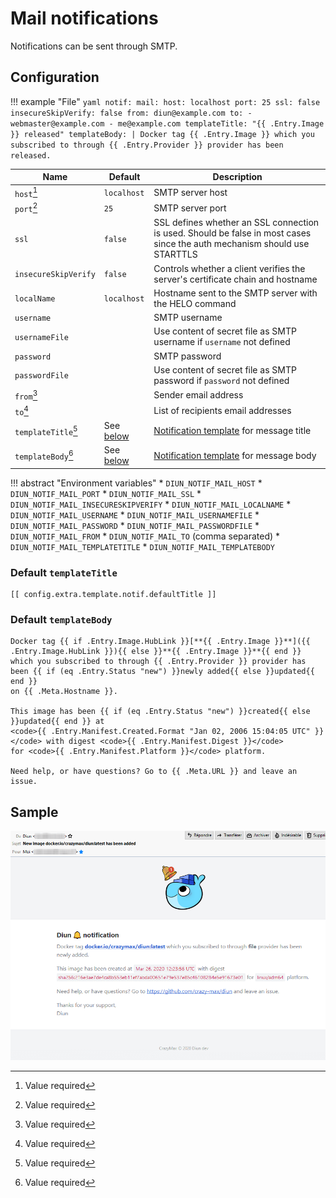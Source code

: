 # Mail notifications

Notifications can be sent through SMTP.

## Configuration

!!! example "File"
    ```yaml
    notif:
      mail:
        host: localhost
        port: 25
        ssl: false
        insecureSkipVerify: false
        from: diun@example.com
        to:
          - webmaster@example.com
          - me@example.com
        templateTitle: "{{ .Entry.Image }} released"
        templateBody: |
          Docker tag {{ .Entry.Image }} which you subscribed to through {{ .Entry.Provider }} provider has been released.
    ```

| Name                  | Default                                    | Description   |
|-----------------------|--------------------------------------------|---------------|
| `host`[^1]            | `localhost`                                | SMTP server host |
| `port`[^1]            | `25`                                       | SMTP server port |
| `ssl`                 | `false`                                    | SSL defines whether an SSL connection is used. Should be false in most cases since the auth mechanism should use STARTTLS |
| `insecureSkipVerify`  | `false`                                    | Controls whether a client verifies the server's certificate chain and hostname |
| `localName`           | `localhost`                                | Hostname sent to the SMTP server with the HELO command |
| `username`            |                                            | SMTP username |
| `usernameFile`        |                                            | Use content of secret file as SMTP username if `username` not defined |
| `password`            |                                            | SMTP password |
| `passwordFile`        |                                            | Use content of secret file as SMTP password if `password` not defined |
| `from`[^1]            |                                            | Sender email address |
| `to`[^1]              |                                            | List of recipients email addresses |
| `templateTitle`[^1]   | See [below](#default-templatetitle)        | [Notification template](../faq.md#notification-template) for message title |
| `templateBody`[^1]    | See [below](#default-templatebody)         | [Notification template](../faq.md#notification-template) for message body |

!!! abstract "Environment variables"
    * `DIUN_NOTIF_MAIL_HOST`
    * `DIUN_NOTIF_MAIL_PORT`
    * `DIUN_NOTIF_MAIL_SSL`
    * `DIUN_NOTIF_MAIL_INSECURESKIPVERIFY`
    * `DIUN_NOTIF_MAIL_LOCALNAME`
    * `DIUN_NOTIF_MAIL_USERNAME`
    * `DIUN_NOTIF_MAIL_USERNAMEFILE`
    * `DIUN_NOTIF_MAIL_PASSWORD`
    * `DIUN_NOTIF_MAIL_PASSWORDFILE`
    * `DIUN_NOTIF_MAIL_FROM`
    * `DIUN_NOTIF_MAIL_TO` (comma separated)
    * `DIUN_NOTIF_MAIL_TEMPLATETITLE`
    * `DIUN_NOTIF_MAIL_TEMPLATEBODY`

### Default `templateTitle`

```
[[ config.extra.template.notif.defaultTitle ]]
```

### Default `templateBody`

```
Docker tag {{ if .Entry.Image.HubLink }}[**{{ .Entry.Image }}**]({{ .Entry.Image.HubLink }}){{ else }}**{{ .Entry.Image }}**{{ end }}
which you subscribed to through {{ .Entry.Provider }} provider has been {{ if (eq .Entry.Status "new") }}newly added{{ else }}updated{{ end }}
on {{ .Meta.Hostname }}.

This image has been {{ if (eq .Entry.Status "new") }}created{{ else }}updated{{ end }} at
<code>{{ .Entry.Manifest.Created.Format "Jan 02, 2006 15:04:05 UTC" }}</code> with digest <code>{{ .Entry.Manifest.Digest }}</code>
for <code>{{ .Entry.Manifest.Platform }}</code> platform.

Need help, or have questions? Go to {{ .Meta.URL }} and leave an issue.
```

## Sample

![](../assets/notif/mail.png)

[^1]: Value required
